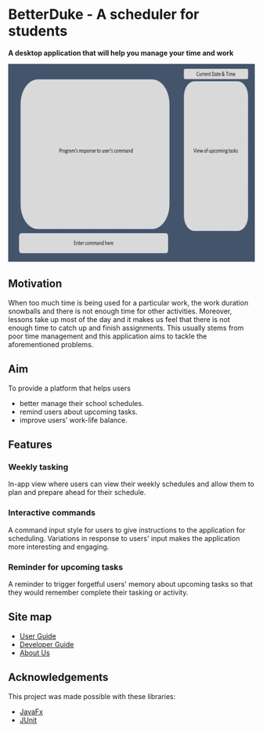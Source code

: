 # BetterDuke - A scheduler for students
**A desktop application that will help you manage your time and work**

![](docs/images/Ui.png)

## Motivation

When too much time is being used for a particular work, the work duration snowballs and there is not enough time for other activities.
Moreover, lessons take up most of the day and it makes us feel that there is not enough time to catch up and finish assignments.
This usually stems from poor time management and this application aims to tackle the aforementioned problems.

## Aim
To provide a platform that helps users 
* better manage their school schedules.
* remind users about upcoming tasks.
* improve users’ work-life balance.

## Features

### Weekly tasking
In-app view where users can view their weekly schedules and allow them to plan and prepare ahead for their schedule.

### Interactive commands
A command input style for users to give instructions to the application for scheduling. Variations in response to users' input makes the application more interesting and engaging.

### Reminder for upcoming tasks 
A reminder to trigger forgetful users' memory about upcoming tasks so that they would remember complete their tasking or activity.

## Site map
* [User Guide]()
* [Developer Guide]()
* [About Us](docs/AboutUs.md)

## Acknowledgements
This project was made possible with these libraries:
* [JavaFx](https://openjfx.io/)
* [JUnit](https://junit.org/junit5/)
